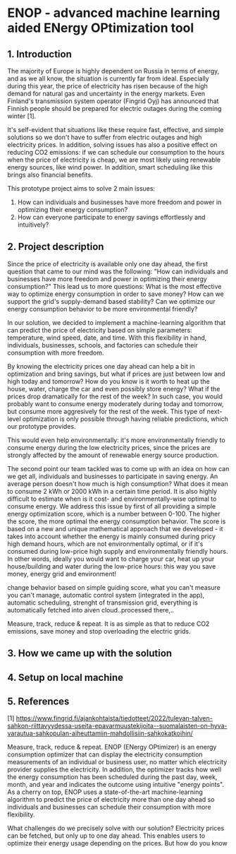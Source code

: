 # ENOP - advanced machine learning aided ENergy OPtimization tool

## 1. Introduction

The majority of Europe is highly dependent on Russia in terms of energy, and as we all know, the situation is currently far from ideal. Especially during this year, the price of electricity has risen because of the high demand for natural gas and uncertainty in the energy markets. Even Finland's transmission system operator (Fingrid Oyj) has announced that Finnish people should be prepared for electric outages during the coming winter [1].

It's self-evident that situations like these require fast, effective, and simple solutions so we don't have to suffer from electric outages and high electricity prices. In addition, solving issues has also a positive effect on reducing CO2 emissions: if we can schedule our consumption to the hours when the price of electricity is cheap, we are most likely using renewable energy sources, like wind power. In addition, smart scheduling like this brings also financial benefits.

This prototype project aims to solve 2 main issues:

1. How can individuals and businesses have more freedom and power in optimizing their energy consumption?
2. How can everyone participate to energy savings effortlessly and intuitively?

## 2. Project description

Since the price of electricity is available only one day ahead, the first question that came to our mind was the following: "How can individuals and businesses have more freedom and power in optimizing their energy consumption?" This lead us to more questions: What is the most effective  way to optimize energy consumption in order to save money? How can we support the grid's supply-demand based stability? Can we optimize our energy consumption behavior to be more environmental friendly? 

In our solution, we decided to implement a machine-learning algorithm that can predict the price of electricity based on simple parameters: temperature, wind speed, date, and time. With this flexibility in hand, individuals, businesses, schools, and factories can schedule their consumption with more freedom. 
 
By knowing the electricity prices one day ahead can help a bit in optimization and bring savings, but what if prices are just between low and high today and tomorrow? How do you know is it worth to heat up the house, water, charge the car and even possibly store energy? What if the prices drop dramatically for the rest of the week? In such case, you would probably want to consume energy moderately during today and tomorrow, but consume more aggresively for the rest of the week. This type of next-level optimization is only possible through having reliable predictions, which our prototype provides. 

This would even help environmentally: it's more environmentally friendly to consume energy during the low electricity prices, since the prices are strongly affected by the amount of renewable energy source production.  

The second point our team tackled was to come up with an idea on how can we get all, individuals and businesses to participate in saving energy. An average person doesn't how much is high consumption? What does it mean to consume 2 kWh or 2000 kWh in a certain time period. It is also highly difficult to estimate when is it cost- and environmentally-wise optimal to consume energy. We address this issue by first of all providing a simple energy optimization score, which is a number between 0-100. The higher the score, the more optimal the energy consumption behavior. The score is based on a new and unique mathematical approach that we developed - it takes into account whether the energy is mainly consumed during pricy high demand hours, which are not environmentally optimal, or if it's consumed during low-price high supply and environmentally friendly hours. In other words, ideally you would want to charge your car, heat up your house/building and water during the low-price hours: this way you save money, energy grid and environment!  

change behavior based on simple guiding score, what you can't measure you can't manage, automatic control system (integrated in the app), automatic scheduling, strenght of transmission grid, everything is automatically fetched into aiven cloud..processed there,..


Measure, track, reduce & repeat. It is as simple as that to reduce CO2 emissions, save money and stop overloading the electric grids.

## 3. How we came up with the solution

## 4. Setup on local machine

## 5. References

[1] https://www.fingrid.fi/ajankohtaista/tiedotteet/2022/tulevan-talven-sahkon-riittavyydessa-useita-epavarmuustekijoita--suomalaisten-on-hyva-varautua-sahkopulan-aiheuttamiin-mahdollisiin-sahkokatkoihin/

Measure, track, reduce & repeat.  ENOP (ENergy OPtimizer)  is an energy consumption optimizer that can display the electricity consumption measurements of an individual or business user, no matter which electricity provider supplies the electricity. In addition, the optimizer tracks how well the energy consumption has been scheduled during the past day, week, month, and year and indicates the outcome using intuitive "energy points". As a cherry on top, ENOP uses a state-of-the-art machine-learning algorithm to predict the price of electricity more than one day ahead so individuals and businesses can schedule their consumption with more flexibility.

What challenges do we precisely solve with our solution?
Electricity prices can be fetched, but only up to one day ahead. This enables users to optimize their energy usage depending on the prices. But how do you know 